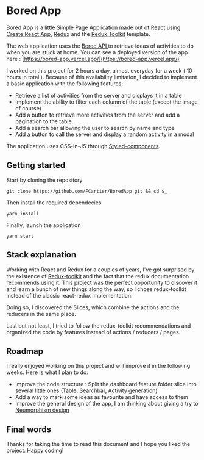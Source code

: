 # Bored App

Bored App is a little Simple Page Application made out of React using [Create React App](https://github.com/facebook/create-react-app), [Redux](https://redux.js.org/) and the [Redux Toolkit](https://redux-toolkit.js.org/) template.

The web application uses the [Bored API ](https://bored-api.firebaseapp.com/) to retrieve ideas of activities to do when you are stuck at home. You can see a deployed version of the app here : [https://bored-app.vercel.app/](https://bored-app.vercel.app/)

I worked on this project for 2 hours a day, almost everyday for a week ( 10 hours in total ). Because of this availability limitation, I decided to implement a basic application with the following features:

- Retrieve a list of activities from the server and displays it in a table
- Implement the ability to filter each column of the table (except the image of course)
- Add a button to retrieve more activities from the server and add a pagination to the table
- Add a search bar allowing the user to search by name and type
- Add a button to call the server and display a random activity in a modal

The application uses CSS-in-JS through [Styled-components](https://styled-components.com/).

## Getting started

Start by cloning the repository

```
git clone https://github.com/FCartier/BoredApp.git && cd $_
```

Then install the required dependecies

```
yarn install
```

Finally, launch the application

```
yarn start
```

## Stack explanation

Working with React and Redux for a couples of years, I've got surprised by the existence of [Redux-toolkit](https://redux-toolkit.js.org/) and the fact that the redux documentation recommends using it. This project was the perfect opportunity to discover it and learn a bunch of new things along the way, so I chose redux-toolkit instead of the classic react-redux implementation.

Doing so, I discovered the Slices, which combine the actions and the reducers in the same place.

Last but not least, I tried to follow the redux-toolkit recommendations and organized the code by features instead of actions / reducers / pages.

## Roadmap

I really enjoyed working on this project and will improve it in the following weeks. Here is what I plan to do:

- Improve the code structure : Split the dashboard feature folder slice into several little ones (Table, Searchbar, Activity generation)
- Add a way to mark some ideas as favourite and have access to them
- Improve the general design of the app, I am thinking about giving a try to [Neumorphism design](https://uxdesign.cc/neumorphism-in-user-interfaces-b47cef3bf3a6)

## Final words

Thanks for taking the time to read this document and I hope you liked the project. Happy coding!
